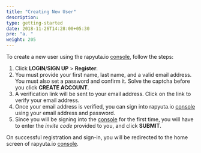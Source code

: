 ```yaml
---
title: "Creating New User"
description:
type: getting-started
date: 2018-11-26T14:28:00+05:30
pre: "a. "
weight: 205
---
```


To create a new user using the rapyuta.io [console](https://closed-beta.rapyuta.io),
follow the steps:

1. Click **LOGIN**/**SIGN UP** > **Register**.
2. You must provide your first name, last name, and a valid email address. You
   must also set a password and confirm it. Solve the captcha before you click
   **CREATE ACCOUNT**.
3. A verification link will be sent to your email address. Click on the link to
   verify your email address.
4. Once your email address is verified, you can sign into rapyuta.io [console](https://closed-beta.rapyuta.io)
   using your email address and password.
5. Since you will be signing into the [console](https://closed-beta.rapyuta.io)
   for the first time, you will have to enter the _invite code_ provided to you,
   and click **SUBMIT**.

On successful registration and sign-in, you will be redirected to the home
screen of rapyuta.io [console](https://closed-beta.rapyuta.io).
